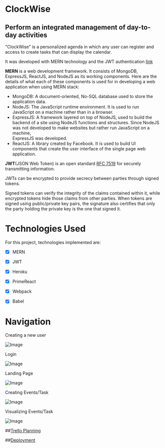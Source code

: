 # ClockWise
## Perform an integrated management of day-to-day activities 


"ClockWise" is a personalized agenda in which any user 
can register and access to create tasks that can display the calendar.

It was developed with MERN technology and the JWT authentication [link](https://jwt.io/introduction/)

**MERN** is a web development framework. It consists of MongoDB, ExpressJS, ReactJS,
and NodeJS as its working components. Here are the details of what each of these
components is used for in developing a web application when using MERN stack:

- MongoDB: A document-oriented, No-SQL database used to store the application data.
- NodeJS: The JavaScript runtime environment. It is used to run JavaScript on a 
           machine rather than in a browser.
- ExpressJS: A framework layered on top of NodeJS, used to build the backend of 
            a site using NodeJS functions and structures. Since NodeJS was not 
            developed to make websites but rather run JavaScript on a machine,  
            ExpressJS was developed.
- ReactJS: A library created by Facebook. It is used to build UI components that 
           create the user interface of the single page web application.

**JWT**(JSON Web Token) is an open standard [RFC 7519](https://tools.ietf.org/html/rfc7519)
for securely transmitting information.

JWTs can be encrypted to provide secrecy between parties through signed tokens.

Signed tokens can verify the integrity of the claims contained within it, 
while encrypted tokens hide those claims from other parties. 
When tokens are signed using public/private key pairs, the signature also 
certifies that only the party holding the private key is the one that signed it.


   
# Technologies Used
For this project, technologies implemented are:

- [x] MERN
- [x] JWT
- [x] Heroku
- [x] PrimeReact
- [x] Webpack
- [x] Babel


# Navigation
Creating a new user

![Image](https://i.imgur.com/tGjSmh4.jpg)


Login

![Image](https://i.imgur.com/eEoqU9r.jpg)

Landing Page
 
![Image](https://i.imgur.com/Y3ZazpV.jpg)

Creating Events/Task

![Image](https://i.imgur.com/D8oLehR.jpg)

Visualizing Events/Task

![Image](https://i.imgur.com/QpruGRr.jpg)


##[Trello Planning](https://trello.com/b/5kUvpOp0/project-4-clockwise)

##[Deployment](https://clock-wise.herokuapp.com/)

                            
